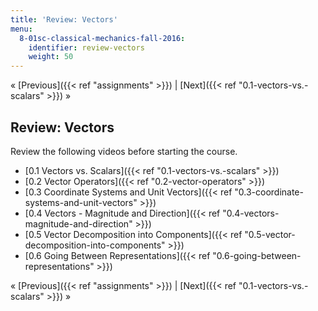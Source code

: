 ```yaml
---
title: 'Review: Vectors'
menu:
  8-01sc-classical-mechanics-fall-2016:
    identifier: review-vectors
    weight: 50
---
```

« [Previous]({{< ref "assignments" >}}) | [Next]({{< ref "0.1-vectors-vs.-scalars" >}}) »

Review: Vectors
---------------

Review the following videos before starting the course.

*   [0.1 Vectors vs. Scalars]({{< ref "0.1-vectors-vs.-scalars" >}})
*   [0.2 Vector Operators]({{< ref "0.2-vector-operators" >}})
*   [0.3 Coordinate Systems and Unit Vectors]({{< ref "0.3-coordinate-systems-and-unit-vectors" >}})
*   [0.4 Vectors - Magnitude and Direction]({{< ref "0.4-vectors-magnitude-and-direction" >}})
*   [0.5 Vector Decomposition into Components]({{< ref "0.5-vector-decomposition-into-components" >}})
*   [0.6 Going Between Representations]({{< ref "0.6-going-between-representations" >}})

« [Previous]({{< ref "assignments" >}}) | [Next]({{< ref "0.1-vectors-vs.-scalars" >}}) »